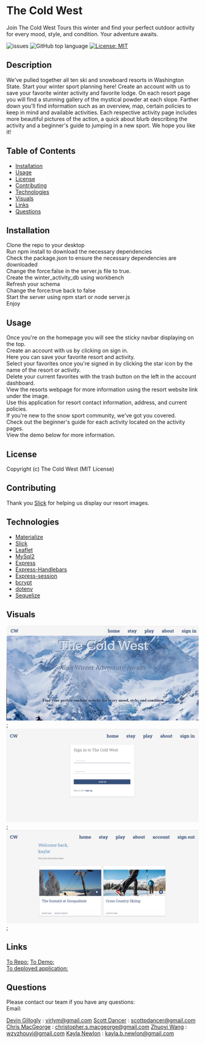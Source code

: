 # The Cold West

Join The Cold West Tours this winter and find your perfect outdoor activity for every mood, style, and condition. Your adventure awaits. 

![issues](https://img.shields.io/github/issues/kbnewlon/project2)
![GitHub top language](https://img.shields.io/github/languages/top/kbnewlon/project2)
[![License: MIT](https://img.shields.io/badge/License-MIT-yellow.svg)](https://opensource.org/licenses/MIT)
  
## Description 
We've pulled together all ten ski and snowboard resorts in Washington State. Start your winter sport planning here! Create an account with us to save your favorite winter activity and favorite lodge. On each resort page you will find a stunning gallery of the mystical powder at each slope. Farther down you'll find information such as an overview, map, certain policies to keep in mind and available activities. Each respective activity page includes more beautiful pictures of the action, a quick about blurb describing the activity and a beginner's guide to jumping in a new sport. We hope you like it!

## Table of Contents 
* [Installation](#Installation)
* [Usage](#Usage)
* [License](#License)
* [Contributing](#Contributing)
* [Technologies](#Technologies)
* [Visuals](#Visuals)
* [Links](#Links)
* [Questions](#Questions)

## Installation
Clone the repo to your desktop
<br>Run npm install to download the necessary dependencies
<br>Check the package.json to ensure the necessary dependencies are downloaded 
<br>Change the force:false in the server.js file to true. 
<br>Create the winter_activity_db using workbench
<br>Refresh your schema
<br>Change the force:true back to false
<br>Start the server using npm start or node server.js
<br>Enjoy

## Usage
Once you're on the homepage you will see the sticky navbar displaying on the top. 
<br>Create an account with us by clicking on sign in. 
<br>Here you can save your favorite resort and activity. 
<br>Select your favorites once you're signed in by clicking the star icon by the name of the resort or activity. 
<br>Delete your current favorites with the trash button on the left in the account dashboard. 
<br>View the resorts webpage for more information using the resort website link under the image. 
<br>Use this application for resort contact information, address, and current policies. 
<br>If you're new to the snow sport community, we've got you covered. 
<br>Check out the beginner's guide for each activity located on the activity pages. 
<br>View the demo below for more information. 

## License
Copyright (c) The Cold West (MIT License)

## Contributing 
Thank you [Slick](https://kenwheeler.github.io/slick/) for helping us display our resort images.  

## Technologies
* [Materialize](https://materializecss.com/)
* [Slick](https://kenwheeler.github.io/slick/) 
* [Leaflet](https://leafletjs.com/)
* [MySql2](https://www.npmjs.com/package/mysql2)
* [Express](https://expressjs.com/)
* [Express-Handlebars](https://www.npmjs.com/package/express-handlebars)
* [Express-session](https://www.npmjs.com/package/express-session)
* [bcrypt](https://www.npmjs.com/package/bcrypt)
* [dotenv](https://www.npmjs.com/package/dotenv)
* [Sequelize](https://sequelize.org/)


## Visuals
![screenshot of homepage](public/assets/images/screenshot_homepage.PNG);
![screenshot of sign-in page](public\assets\images\screenshot_signin.PNG);
![screenshot of favorites](public\assets\images\screenshot_favorites.PNG);

## Links
[To Repo:](https://github.com/kbnewlon/project2)
[To Demo:](https://drive.google.com/file/d/1dSETviEwiEii2JRWHCnEuqlWr9bY95jU/view)  
[To deployed application:](https://the-cold-west.herokuapp.com/)

## Questions 
Please contact our team if you have any questions:
<br>Email: 

[Devin Gillogly](https://github.com/virlym) : virlym@gmail.com
[Scott Dancer](https://github.com/ScottDancer) : scottpdancer@gmail.com
[Chris MacGeorge](https://github.com/cmacgeorge1) : christopher.s.macgeorge@gmail.com
[Zhuoyi Wang](https://github.com/zhouyiartemiswang) : wzyzhouyi@gmail.com
[Kayla Newlon](https://github.com/kbnewlon) : kayla.b.newlon@gmail.com
